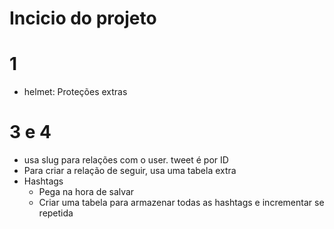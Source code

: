 # Incicio do projeto
# 1
- helmet: Proteções extras


# 3 e 4
-  usa slug para relações com o user. tweet é por ID
- Para criar a relação de seguir, usa uma tabela extra
- Hashtags
    - Pega na hora de salvar
    - Criar uma tabela para armazenar todas as hashtags e incrementar se repetida